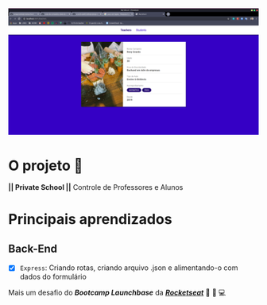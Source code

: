 ![PrivateSchool](https://github.com/renygrando/privateschool/blob/master/public/assets/privateschool.png?raw=true)
---
# O projeto  :blue_book:


**|| Private School ||**  Controle de Professores e Alunos


# Principais aprendizados

## Back-End
- [x] `Express`: Criando rotas, criando arquivo .json e alimentando-o com dados do formulário

Mais um desafio do **_Bootcamp Launchbase_** da [**_Rocketseat_**](https://rocketseat.com.br) :purple_heart: :rocket: :computer: 